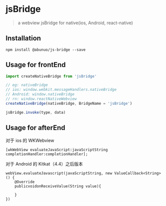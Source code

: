 # jsBridge

>a webview jsBridge for native(ios, Android, react-native)

## Installation

```shell
npm install @abunuo/js-bridge --save
```

## Usage for frontEnd

```js
import createNativeBridge from 'jsBridge'

// eg: nativeBridge
// ios: window.webkit.messageHandlers.nativeBridge
// Android: window.nativeBridge
// rn: window.reactNativeWebview
createNativeBridge(nativeBridge, BridgeName = 'jsBridge')

jsBridge.invoke(type, data)

```

## Usage for afterEnd

对于 ios 的 WKWebview
```
[wkWebView evaluateJavaScript:javaScriptString completionHandler:completionHandler];
```

对于 Android 的 Kitkat（4.4）之后版本
```
webView.evaluateJavascript(javaScriptString, new ValueCallback<String>() {
    @Override
    publicvoidonReceiveValue(String value){

    }
})
```